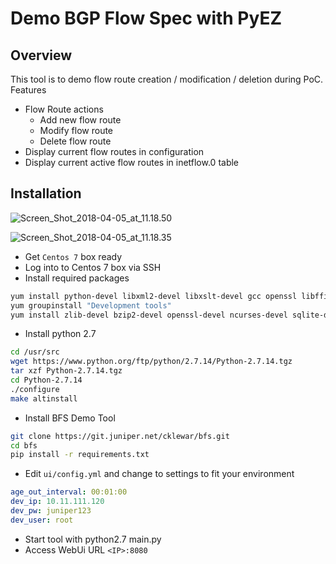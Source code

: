 # Demo BGP Flow Spec with PyEZ #


## Overview ##
This tool is to demo flow route creation / modification / deletion during PoC.
Features

- Flow Route actions
  + Add new flow route
  + Modify flow route
  + Delete flow route
- Display current flow routes in configuration
- Display current active flow routes in inetflow.0 table

## Installation ##

![Screen_Shot_2018-04-05_at_11.18.50](/uploads/9dc1f9063ca44f3c5be07cc9f48f92dc/Screen_Shot_2018-04-05_at_11.18.50.png)

![Screen_Shot_2018-04-05_at_11.18.35](/uploads/da39dbbac9843143cf2d1bbbdf88f1b6/Screen_Shot_2018-04-05_at_11.18.35.png)

- Get `Centos 7` box ready
- Log into to Centos 7 box via SSH
- Install required packages 
```bash
yum install python-devel libxml2-devel libxslt-devel gcc openssl libffi-devel wget curl
yum groupinstall "Development tools"
yum install zlib-devel bzip2-devel openssl-devel ncurses-devel sqlite-devel socat dhcp dnsmasq
```
- Install python 2.7
```bash
cd /usr/src
wget https://www.python.org/ftp/python/2.7.14/Python-2.7.14.tgz
tar xzf Python-2.7.14.tgz
cd Python-2.7.14
./configure
make altinstall
```
- Install BFS Demo Tool
```bash
git clone https://git.juniper.net/cklewar/bfs.git
cd bfs
pip install -r requirements.txt
```
- Edit `ui/config.yml` and change to settings to fit your environment
```yaml
age_out_interval: 00:01:00
dev_ip: 10.11.111.120
dev_pw: juniper123
dev_user: root
```
- Start tool with python2.7 main.py
- Access WebUi URL `<IP>:8080`
    